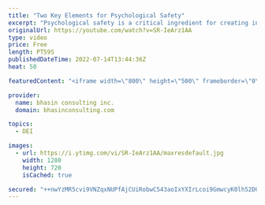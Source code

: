```yaml
---
title: "Two Key Elements for Psychological Safety"
excerpt: "Psychological safety is a critical ingredient for creating inclusive workplaces where team members trust their leaders and feel comfortable expressing their ideas and concerns, asking questions, being their Authentic Selves and more.   How can leaders make this happen?   In this video, bci’s Mental Health"
originalUrl: https://youtube.com/watch?v=SR-IeArz1AA
type: video
price: Free
length: PT59S
publishedDateTime: 2022-07-14T13:44:36Z
heat: 50

featuredContent: "<iframe width=\"800\" height=\"500\" frameborder=\"0\" src=\"https://www.youtube.com/embed/SR-IeArz1AA\" allow=\"accelerometer; autoplay; encrypted-media; gyroscope; picture-in-picture\" allowfullscreen></iframe>"

provider:
  name: bhasin consulting inc.
  domain: bhasinconsulting.com

topics:
  - DEI

images:
  - url: https://i.ytimg.com/vi/SR-IeArz1AA/maxresdefault.jpg
    width: 1280
    height: 720
    isCached: true

secured: "++nwYzMR5cvi9VNZqxNUPfAjCUiRobwC543aoIxYXIrLcoi9GmwcyK0lh52D0agDj+jIxydFg9mv/zirZFppN+bJJwbEBJ+NSC644YT0e7OLT1bjeqKkoSFQUQepbOTPe5lB3mxXIvJehZNeawpX5KpHRJa+fxJjcQb9iCp+/4xUYOKkeiFWmGXnaOYxntvNZcT4T6I5yFMIB5wgCw72jff1p3jjtBkCwmYpZvdDuPPryLDCXnKyr/ziRsLhLzWHOd0FglqTzh9jLn+6Dw9+1RjdscQWyjMPegduZkX2cXpyCLoJOTfikgtsIVhXuzDgtPfhwntSbGzFZjmvR8mPqI4zYvntdq47VBcO/03konoqSfaaYR5LHn9sQDnCrHMp7SgDi+q/8syruFfK23fjMw==;N2RLDHgZfubpuG7hKElDlA=="
---
```


